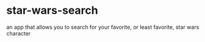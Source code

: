 # star-wars-search
an app that allows you to search for your favorite, or least favorite, star wars character
